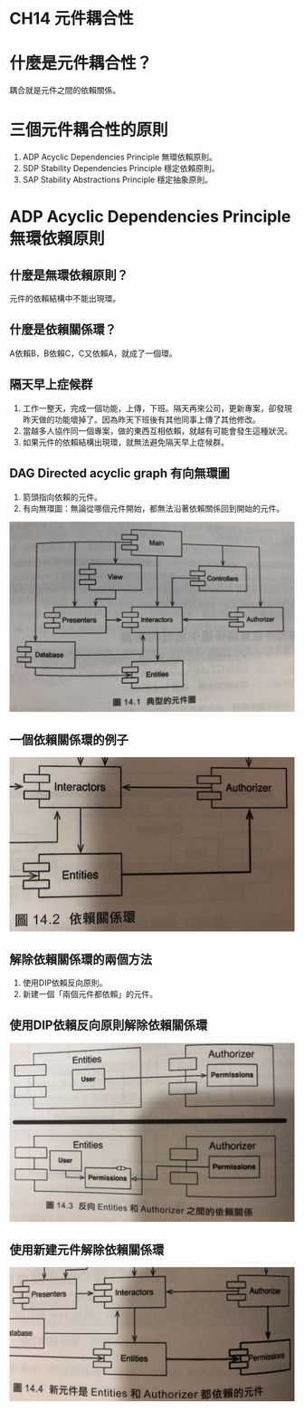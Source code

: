 CH14 元件耦合性
=================

# 什麼是元件耦合性？
耦合就是元件之間的依賴關係。

# 三個元件耦合性的原則
1. ADP Acyclic Dependencies Principle 無環依賴原則。
2. SDP Stability Dependencies Principle 穩定依賴原則。
3. SAP Stability Abstractions Principle 穩定抽象原則。

# ADP Acyclic Dependencies Principle 無環依賴原則

## 什麼是無環依賴原則？

元件的依賴結構中不能出現環。

## 什麼是依賴關係環？

A依賴B，B依賴C，C又依賴A，就成了一個環。

## 隔天早上症候群

1. 工作一整天，完成一個功能，上傳，下班。隔天再來公司，更新專案，卻發現昨天做的功能壞掉了。因為昨天下班後有其他同事上傳了其他修改。
2. 當越多人協作同一個專案，做的東西互相依賴，就越有可能會發生這種狀況。
3. 如果元件的依賴結構出現環，就無法避免隔天早上症候群。

## DAG Directed acyclic graph 有向無環圖

1. 箭頭指向依賴的元件。
2. 有向無環圖：無論從哪個元件開始，都無法沿著依賴關係回到開始的元件。

![圖14-1典型的元件圖](圖14-1典型的元件圖.jpg)

## 一個依賴關係環的例子

![圖14-2依賴關係環](圖14-2依賴關係環.jpg)

## 解除依賴關係環的兩個方法

1. 使用DIP依賴反向原則。
2. 新建一個「兩個元件都依賴」的元件。

## 使用DIP依賴反向原則解除依賴關係環

![圖14-3反向依賴關係](圖14-3反向依賴關係.jpg)

## 使用新建元件解除依賴關係環

![圖14-4產生一個新元件](圖14-4產生一個新元件.jpg)
